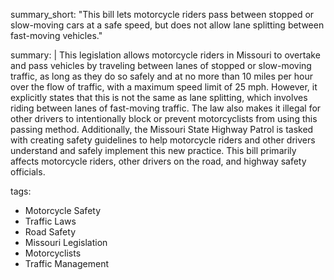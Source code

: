 summary_short: "This bill lets motorcycle riders pass between stopped or slow-moving cars at a safe speed, but does not allow lane splitting between fast-moving vehicles."

summary: |
  This legislation allows motorcycle riders in Missouri to overtake and pass vehicles by traveling between lanes of stopped or slow-moving traffic, as long as they do so safely and at no more than 10 miles per hour over the flow of traffic, with a maximum speed limit of 25 mph. However, it explicitly states that this is not the same as lane splitting, which involves riding between lanes of fast-moving traffic. The law also makes it illegal for other drivers to intentionally block or prevent motorcyclists from using this passing method. Additionally, the Missouri State Highway Patrol is tasked with creating safety guidelines to help motorcycle riders and other drivers understand and safely implement this new practice. This bill primarily affects motorcycle riders, other drivers on the road, and highway safety officials.

tags:
  - Motorcycle Safety
  - Traffic Laws
  - Road Safety
  - Missouri Legislation
  - Motorcyclists
  - Traffic Management
